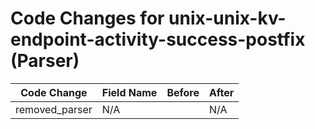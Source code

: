 # Code Changes for unix-unix-kv-endpoint-activity-success-postfix (Parser)

| Code Change | Field Name | Before | After |
|-------------|------------|--------|-------|
| removed_parser | N/A |  | N/A |